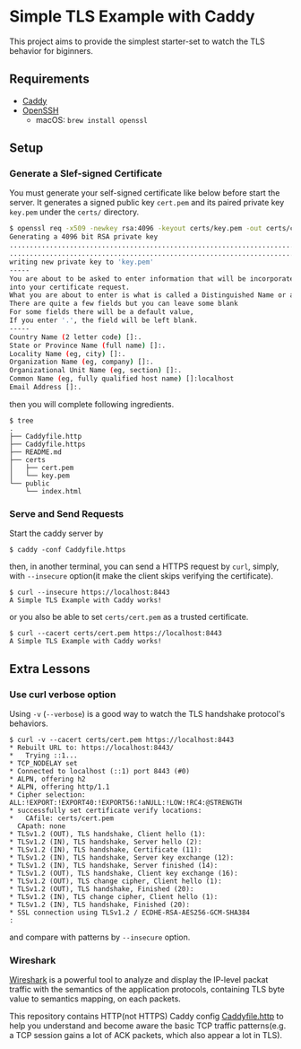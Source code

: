 # Simple TLS Example with Caddy

This project aims to provide the simplest starter-set to watch the TLS behavior for biginners.

## Requirements

- [Caddy](https://caddyserver.com)
- [OpenSSH](https://www.openssl.org/source/)
	- macOS: `brew install openssl`

## Setup

### Generate a Slef-signed Certificate

You must generate your self-signed certificate like below before start the server.
It generates a signed public key `cert.pem` and its paired private key `key.pem` under the `certs/` directory.

```sh
$ openssl req -x509 -newkey rsa:4096 -keyout certs/key.pem -out certs/cert.pem -days 365 -nodes
Generating a 4096 bit RSA private key
.......................................................................................................................++
..............................................................................++
writing new private key to 'key.pem'
-----
You are about to be asked to enter information that will be incorporated
into your certificate request.
What you are about to enter is what is called a Distinguished Name or a DN.
There are quite a few fields but you can leave some blank
For some fields there will be a default value,
If you enter '.', the field will be left blank.
-----
Country Name (2 letter code) []:.
State or Province Name (full name) []:.
Locality Name (eg, city) []:.
Organization Name (eg, company) []:.
Organizational Unit Name (eg, section) []:.
Common Name (eg, fully qualified host name) []:localhost
Email Address []:.
```

then you will complete following ingredients.

```
$ tree
.
├── Caddyfile.http
├── Caddyfile.https
├── README.md
├── certs
│   ├── cert.pem
│   └── key.pem
└── public
    └── index.html
```

### Serve and Send Requests

Start the caddy server by

```
$ caddy -conf Caddyfile.https
```

then, in another terminal, you can send a HTTPS request by `curl`, simply, with `--insecure` option(it make the client skips verifying the certificate).

```
$ curl --insecure https://localhost:8443
A Simple TLS Example with Caddy works!
```

or you also be able to set `certs/cert.pem` as a trusted certificate.

```
$ curl --cacert certs/cert.pem https://localhost:8443
A Simple TLS Example with Caddy works!
```

## Extra Lessons

### Use curl verbose option

Using `-v` (`--verbose`) is a good way to watch the TLS handshake protocol's behaviors. 

```
$ curl -v --cacert certs/cert.pem https://localhost:8443
* Rebuilt URL to: https://localhost:8443/
*   Trying ::1...
* TCP_NODELAY set
* Connected to localhost (::1) port 8443 (#0)
* ALPN, offering h2
* ALPN, offering http/1.1
* Cipher selection: ALL:!EXPORT:!EXPORT40:!EXPORT56:!aNULL:!LOW:!RC4:@STRENGTH
* successfully set certificate verify locations:
*   CAfile: certs/cert.pem
  CApath: none
* TLSv1.2 (OUT), TLS handshake, Client hello (1):
* TLSv1.2 (IN), TLS handshake, Server hello (2):
* TLSv1.2 (IN), TLS handshake, Certificate (11):
* TLSv1.2 (IN), TLS handshake, Server key exchange (12):
* TLSv1.2 (IN), TLS handshake, Server finished (14):
* TLSv1.2 (OUT), TLS handshake, Client key exchange (16):
* TLSv1.2 (OUT), TLS change cipher, Client hello (1):
* TLSv1.2 (OUT), TLS handshake, Finished (20):
* TLSv1.2 (IN), TLS change cipher, Client hello (1):
* TLSv1.2 (IN), TLS handshake, Finished (20):
* SSL connection using TLSv1.2 / ECDHE-RSA-AES256-GCM-SHA384
:
```

and compare with patterns by `--insecure` option.

### Wireshark

[Wireshark](https://www.wireshark.org/#download) is a powerful tool to
analyze and display the IP-level packat traffic with the semantics of the application protocols, containing TLS byte value to semantics mapping, on each packets.

This repository contains HTTP(not HTTPS) Caddy config [Caddyfile.http](./Caddyfile.http) to help you understand and become aware the basic TCP traffic patterns(e.g. a TCP session gains a lot of ACK packets, which also appear a lot in TLS).

